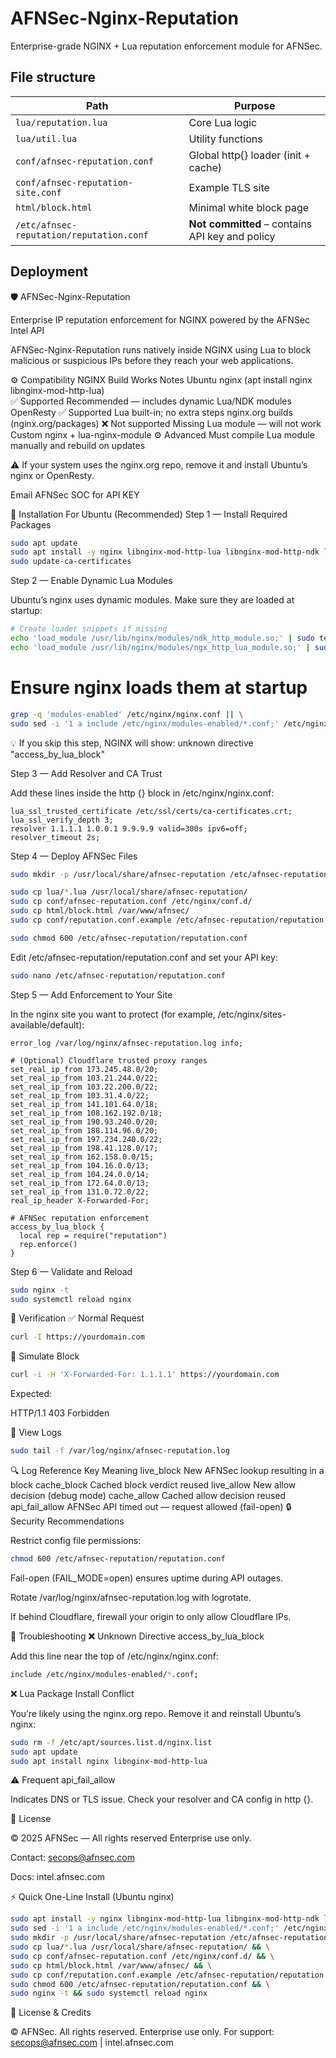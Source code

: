 # AFNSec-Nginx-Reputation

Enterprise-grade NGINX + Lua reputation enforcement module for AFNSec.

## File structure

| Path | Purpose |
|------|----------|
| `lua/reputation.lua` | Core Lua logic |
| `lua/util.lua` | Utility functions |
| `conf/afnsec-reputation.conf` | Global http{} loader (init + cache) |
| `conf/afnsec-reputation-site.conf` | Example TLS site |
| `html/block.html` | Minimal white block page |
| `/etc/afnsec-reputation/reputation.conf` | **Not committed** – contains API key and policy |

## Deployment

🛡️ AFNSec-Nginx-Reputation

Enterprise IP reputation enforcement for NGINX powered by the AFNSec Intel API

AFNSec-Nginx-Reputation runs natively inside NGINX using Lua to block malicious or suspicious IPs before they reach your web applications.

⚙️ Compatibility
NGINX Build	Works	Notes
Ubuntu nginx (apt install nginx libnginx-mod-http-lua)	
✅ Supported	Recommended — includes dynamic Lua/NDK modules
OpenResty	✅ Supported	Lua built-in; no extra steps
nginx.org builds (nginx.org/packages)	❌ Not supported	Missing Lua module — will not work
Custom nginx + lua-nginx-module	⚙️ Advanced	Must compile Lua module manually and rebuild on updates

⚠️ If your system uses the nginx.org repo, remove it and install Ubuntu’s nginx or OpenResty.

Email AFNSec SOC for API KEY

🧩 Installation
For Ubuntu (Recommended)
Step 1 — Install Required Packages
```bash
sudo apt update
sudo apt install -y nginx libnginx-mod-http-lua libnginx-mod-http-ndk lua-cjson ca-certificates
sudo update-ca-certificates
```
Step 2 — Enable Dynamic Lua Modules

Ubuntu’s nginx uses dynamic modules.
Make sure they are loaded at startup:

```bash
# Create loader snippets if missing
echo 'load_module /usr/lib/nginx/modules/ndk_http_module.so;' | sudo tee /etc/nginx/modules-enabled/50-mod-http-ndk.conf
echo 'load_module /usr/lib/nginx/modules/ngx_http_lua_module.so;' | sudo tee /etc/nginx/modules-enabled/50-mod-http-lua.conf
```

# Ensure nginx loads them at startup
```bash
grep -q 'modules-enabled' /etc/nginx/nginx.conf || \
sudo sed -i '1 a include /etc/nginx/modules-enabled/*.conf;' /etc/nginx/nginx.conf
```

💡 If you skip this step, NGINX will show:
unknown directive "access_by_lua_block"

Step 3 — Add Resolver and CA Trust

Add these lines inside the http {} block in /etc/nginx/nginx.conf:

```nginx
lua_ssl_trusted_certificate /etc/ssl/certs/ca-certificates.crt;
lua_ssl_verify_depth 3;
resolver 1.1.1.1 1.0.0.1 9.9.9.9 valid=300s ipv6=off;
resolver_timeout 2s;
```

Step 4 — Deploy AFNSec Files

```bash
sudo mkdir -p /usr/local/share/afnsec-reputation /etc/afnsec-reputation /var/www/afnsec

sudo cp lua/*.lua /usr/local/share/afnsec-reputation/
sudo cp conf/afnsec-reputation.conf /etc/nginx/conf.d/
sudo cp html/block.html /var/www/afnsec/
sudo cp conf/reputation.conf.example /etc/afnsec-reputation/reputation.conf

sudo chmod 600 /etc/afnsec-reputation/reputation.conf

```

Edit /etc/afnsec-reputation/reputation.conf and set your API key:

```bash
sudo nano /etc/afnsec-reputation/reputation.conf
```
Step 5 — Add Enforcement to Your Site

In the nginx site you want to protect (for example, /etc/nginx/sites-available/default):

```nginx
error_log /var/log/nginx/afnsec-reputation.log info;

# (Optional) Cloudflare trusted proxy ranges
set_real_ip_from 173.245.48.0/20;
set_real_ip_from 103.21.244.0/22;
set_real_ip_from 103.22.200.0/22;
set_real_ip_from 103.31.4.0/22;
set_real_ip_from 141.101.64.0/18;
set_real_ip_from 108.162.192.0/18;
set_real_ip_from 190.93.240.0/20;
set_real_ip_from 188.114.96.0/20;
set_real_ip_from 197.234.240.0/22;
set_real_ip_from 198.41.128.0/17;
set_real_ip_from 162.158.0.0/15;
set_real_ip_from 104.16.0.0/13;
set_real_ip_from 104.24.0.0/14;
set_real_ip_from 172.64.0.0/13;
set_real_ip_from 131.0.72.0/22;
real_ip_header X-Forwarded-For;

# AFNSec reputation enforcement
access_by_lua_block {
  local rep = require("reputation")
  rep.enforce()
}
```
Step 6 — Validate and Reload
```bash
sudo nginx -t
sudo systemctl reload nginx
```

🧪 Verification
✅ Normal Request

```bash
curl -I https://yourdomain.com
```

🚫 Simulate Block
```bash
curl -i -H 'X-Forwarded-For: 1.1.1.1' https://yourdomain.com
```


Expected:

HTTP/1.1 403 Forbidden

📜 View Logs

```bash
sudo tail -f /var/log/nginx/afnsec-reputation.log
```

🔍 Log Reference
Key	Meaning
live_block	New AFNSec lookup resulting in a block
cache_block	Cached block verdict reused
live_allow	New allow decision (debug mode)
cache_allow	Cached allow decision reused
api_fail_allow	AFNSec API timed out — request allowed (fail-open)
🔒 Security Recommendations

Restrict config file permissions:

```bash
chmod 600 /etc/afnsec-reputation/reputation.conf
```


Fail-open (FAIL_MODE=open) ensures uptime during API outages.

Rotate /var/log/nginx/afnsec-reputation.log with logrotate.

If behind Cloudflare, firewall your origin to only allow Cloudflare IPs.

🧰 Troubleshooting
❌ Unknown Directive access_by_lua_block

Add this line near the top of /etc/nginx/nginx.conf:

```bash
include /etc/nginx/modules-enabled/*.conf;
```
❌ Lua Package Install Conflict

You’re likely using the nginx.org repo.
Remove it and reinstall Ubuntu’s nginx:

```bash
sudo rm -f /etc/apt/sources.list.d/nginx.list
sudo apt update
sudo apt install nginx libnginx-mod-http-lua
```

⚠️ Frequent api_fail_allow

Indicates DNS or TLS issue.
Check your resolver and CA config in http {}.

📜 License

© 2025 AFNSec — All rights reserved
Enterprise use only.

Contact: secops@afnsec.com

Docs: intel.afnsec.com

⚡ Quick One-Line Install (Ubuntu nginx)

```bash
sudo apt install -y nginx libnginx-mod-http-lua libnginx-mod-http-ndk lua-cjson ca-certificates && \
sudo sed -i '1 a include /etc/nginx/modules-enabled/*.conf;' /etc/nginx/nginx.conf && \
sudo mkdir -p /usr/local/share/afnsec-reputation /etc/afnsec-reputation /var/www/afnsec && \
sudo cp lua/*.lua /usr/local/share/afnsec-reputation/ && \
sudo cp conf/afnsec-reputation.conf /etc/nginx/conf.d/ && \
sudo cp html/block.html /var/www/afnsec/ && \
sudo cp conf/reputation.conf.example /etc/afnsec-reputation/reputation.conf && \
sudo chmod 600 /etc/afnsec-reputation/reputation.conf && \
sudo nginx -t && sudo systemctl reload nginx
```

🧾 License & Credits

© AFNSec. All rights reserved.
Enterprise use only.
For support: secops@afnsec.com
 | intel.afnsec.com
